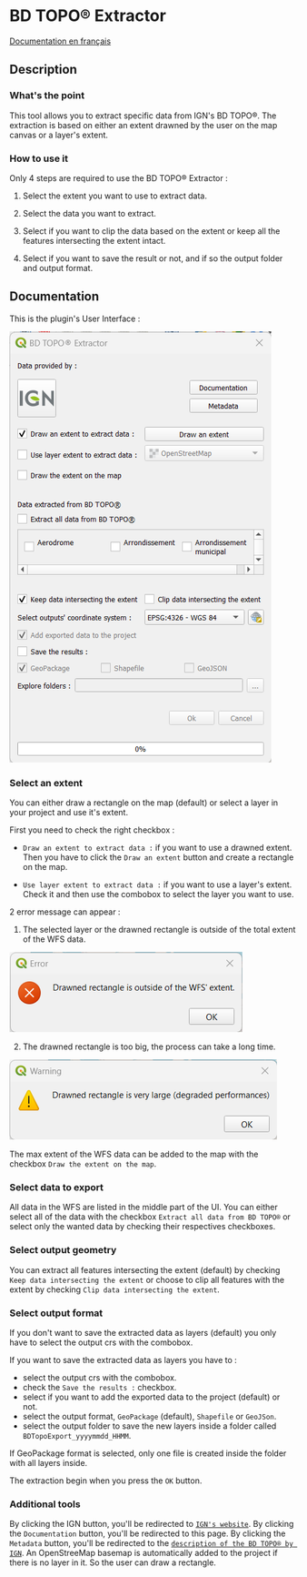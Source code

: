 # BD TOPO® Extractor

[Documentation en français](https://github.com/JulesGrillot/plugin_bd_topo_extractor/blob/main/bd_topo_extractor/README_fr.md)

## Description

### What's the point

This tool allows you to extract specific data from IGN's BD TOPO®. The extraction is based on either an extent drawned by the user on the map canvas or a layer's extent.

### How to use it

Only 4 steps are required to use the BD TOPO® Extractor :

1. Select the extent you want to use to extract data.

1. Select the data you want to extract.

1. Select if you want to clip the data based on the extent or keep all the features intersecting the extent intact.

1. Select if you want to save the result or not, and if so the output folder and output format.

## Documentation

This is the plugin's User Interface :

![UI](resources/images/plugin_ui.png)

### Select an extent

You can either draw a rectangle on the map (default) or select a layer in your project and use it's extent.

First you need to check the right checkbox :

- `Draw an extent to extract data :` if you want to use a drawned extent. Then you have to click the `Draw an extent` button and create a rectangle on the map.

- `Use layer extent to extract data :` if you want to use a layer's extent. Check it and then use the combobox to select the layer you want to use.

2 error message can appear :

1. The selected layer or the drawned rectangle is outside of the total extent of the WFS data.

![outside_wfs_error](resources/images/outside_wfs_error.png)

2. The drawned rectangle is too big, the process can take a long time.

![extent_too_big_error](resources/images/extent_too_big_error.png)

The max extent of the WFS data can be added to the map with the checkbox `Draw the extent on the map`.

### Select data to export

All data in the WFS are listed in the middle part of the UI.
You can either select all of the data with the checkbox `Extract all data from BD TOPO®` or select only the wanted data by checking their respectives checkboxes.

### Select output geometry

You can extract all features intersecting the extent (default) by checking `Keep data intersecting the extent` or choose to clip all features with the extent by checking `Clip data intersecting the extent`.

### Select output format

If you don't want to save the extracted data as layers (default) you only have to select the output crs with the combobox.

If you want to save the extracted data as layers you have to :

- select the output crs with the combobox.
- check the `Save the results :` checkbox.
- select if you want to add the exported data to the project (default) or not.
- select the output format, `GeoPackage` (default), `Shapefile` or `GeoJSon`.
- select the output folder to save the new layers inside a folder called `BDTopoExport_yyyymmdd_HHMM`.

If GeoPackage format is selected, only one file is created inside the folder with all layers inside.

The extraction begin when you press the `OK` button.

### Additional tools

By clicking the IGN button, you'll be redirected to [`IGN's website`](https://www.ign.fr/).
By clicking the `Documentation` button, you'll be redirected to this page.
By clicking the `Metadata` button, you'll be redirected to the [`description of the BD TOPO® by IGN`](https://geoservices.ign.fr/bdtopo).
An OpenStreeMap basemap is automatically added to the project if there is no layer in it. So the user can draw a rectangle.
